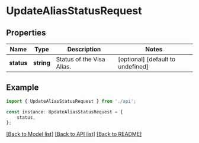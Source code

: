 # UpdateAliasStatusRequest


## Properties

Name | Type | Description | Notes
------------ | ------------- | ------------- | -------------
**status** | **string** | Status of the Visa Alias. | [optional] [default to undefined]

## Example

```typescript
import { UpdateAliasStatusRequest } from './api';

const instance: UpdateAliasStatusRequest = {
    status,
};
```

[[Back to Model list]](../README.md#documentation-for-models) [[Back to API list]](../README.md#documentation-for-api-endpoints) [[Back to README]](../README.md)
